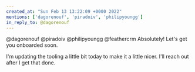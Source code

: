 ```yaml
---
created_at: "Sun Feb 13 13:22:09 +0000 2022"
mentions: ['dagorenouf', 'piradoiv', 'philipyoungg']
in_reply_to: @dagorenouf
---
```


@dagorenouf @piradoiv @philipyoungg @feathercrm Absolutely! Let's get you onboarded soon. 

I'm updating the tooling a little bit today to make it a little nicer. I'll reach out after I get that done.